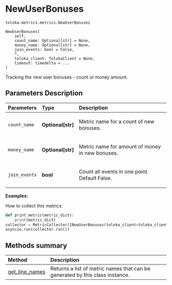 # NewUserBonuses
`toloka.metrics.metrics.NewUserBonuses`

```
NewUserBonuses(
    self,
    count_name: Optional[str] = None,
    money_name: Optional[str] = None,
    join_events: bool = False,
    *,
    toloka_client: TolokaClient = None,
    timeout: timedelta = ...
)
```

Tracking the new user bonuses - count or money amount.

## Parameters Description

| Parameters | Type | Description |
| :----------| :----| :-----------|
`count_name`|**Optional\[str\]**|<p>Metric name for a count of new bonuses.</p>
`money_name`|**Optional\[str\]**|<p>Metric name for amount of money in new bonuses.</p>
`join_events`|**bool**|<p>Count all events in one point.  Default False.</p>

**Examples:**

How to collect this metrics:
```python
def print_metric(metric_dict):
    print(metric_dict)
collector = MetricCollector([NewUserBonuses(toloka_client=toloka_client)], print_metric)
asyncio.run(collector.run())
```
## Methods summary

| Method | Description |
| :------| :-----------|
[get_line_names](toloka.metrics.metrics.NewUserBonuses.get_line_names.md)| Returns a list of metric names that can be generated by this class instance.
